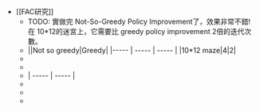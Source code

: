 - [[FAC研究]]
	- TODO: 實做完 Not-So-Greedy Policy Improvement了，效果非常不錯! 在 10*12的迷宮上，它需要比 greedy policy improvement 2倍的迭代次數。
	- ||Not so greedy|Greedy| |----- | ----- | ----- | |10*12 maze|4|2|
	-
	-
	- | ----- | ----- |
	-
	-
	-